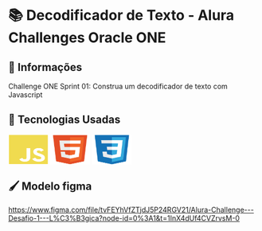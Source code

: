 # 📚 Decodificador de Texto - Alura Challenges Oracle ONE

## 🔖 Informações
Challenge ONE Sprint 01: Construa um decodificador de texto com Javascript

## 🚀 Tecnologias Usadas
<div> 
  <img align="center" alt="Suzana-Js" height="60" width="80" src="https://raw.githubusercontent.com/devicons/devicon/master/icons/javascript/javascript-plain.svg">
  <img align="center" alt="Suzana-HTML" height="60" width="80" src="https://raw.githubusercontent.com/devicons/devicon/master/icons/html5/html5-original.svg">
  <img align="center" alt="Suzana-CSS" height="60" width="80" src="https://raw.githubusercontent.com/devicons/devicon/master/icons/css3/css3-original.svg">
</div>

## 🖌️ Modelo figma
https://www.figma.com/file/tvFEYhVfZTjdJ5P24RGV21/Alura-Challenge---Desafio-1---L%C3%B3gica?node-id=0%3A1&t=1InX4dUf4CVZrvsM-0

